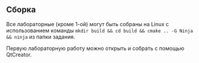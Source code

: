 ## Сборка

Все лабораторные (кроме 1-ой) могут быть собраны на Linux с использованием команды `mkdir build && cd build && cmake .. -G Ninja && ninja` из папки задания.

Первую лабораторную работу можно открыть и собрать с помощью QtCreator.
